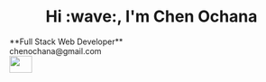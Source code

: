 <div>
  <h1 align="center">Hi :wave:, I'm Chen Ochana</h1>
  **Full Stack Web Developer**
<div/>
<div>
  chenochana@gmail.com
<div/>
<div>
  <a href="https://www.linkedin.com/in/chen-ochana/" target="blank"><img align="center" src="https://raw.githubusercontent.com/rahuldkjain/github-profile-readme-generator/master/src/images/icons/Social/linked-in-alt.svg" alt="" height="30" width="40" />
  </a>
<div/>

